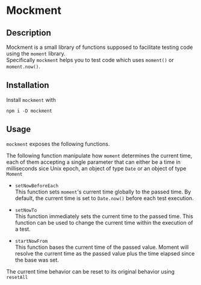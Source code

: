 # Mockment

## Description

Mockment is a small library of functions supposed to facilitate testing code using the `moment` library.  
Specifically `mockment` helps you to test code which uses `moment()` or `moment.now()`.

## Installation

Install `mockment` with

`npm i -D mockment`

## Usage

`mockment` exposes the following functions.

The following function manipulate how `moment` determines the current time, each of them accepting a single parameter that can either be a time in milliseconds sice Unix epoch, an object of type `Date` or an object of type `Moment`

- `setNowBeforeEach`  
  This function sets `moment`'s current time globally to the passed time. By default, the current time is set to `Date.now()` before each test execution.

- `setNowTo`  
  This function immediately sets the current time to the passed time.
  This function can be used to change the current time within the execution of a test.

- `startNowFrom`  
  This function bases the current time of the passed value.
  Moment will resolve the current time as the passed value plus the time elapsed since the base was set.

The current time behavior can be reset to its original behavior using `resetAll`
